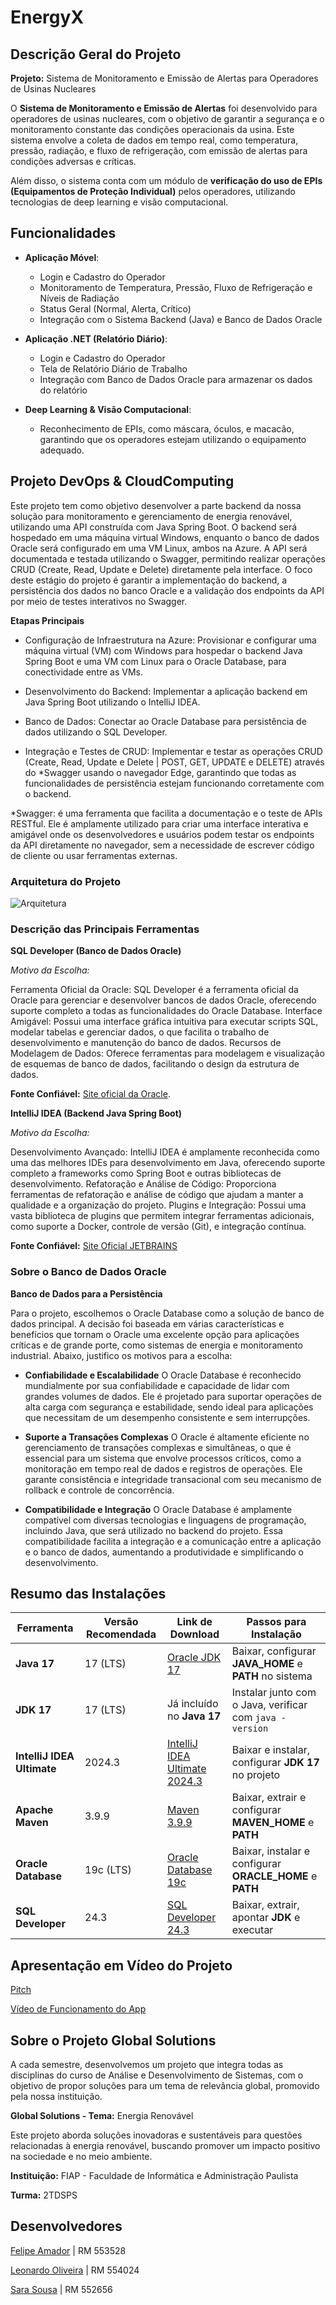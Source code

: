 
# EnergyX

## Descrição Geral do Projeto

**Projeto:** Sistema de Monitoramento e Emissão de Alertas para Operadores de Usinas Nucleares

O **Sistema de Monitoramento e Emissão de Alertas** foi desenvolvido para operadores de usinas nucleares, com o objetivo de garantir a segurança e o monitoramento constante das condições operacionais da usina. Este sistema envolve a coleta de dados em tempo real, como temperatura, pressão, radiação, e fluxo de refrigeração, com emissão de alertas para condições adversas e críticas. 

Além disso, o sistema conta com um módulo de **verificação do uso de EPIs (Equipamentos de Proteção Individual)** pelos operadores, utilizando tecnologias de deep learning e visão computacional.

## Funcionalidades

- **Aplicação Móvel**:
    - Login e Cadastro do Operador
    - Monitoramento de Temperatura, Pressão, Fluxo de Refrigeração e Níveis de Radiação
    - Status Geral (Normal, Alerta, Crítico)
    - Integração com o Sistema Backend (Java) e Banco de Dados Oracle

- **Aplicação .NET (Relatório Diário)**:
    - Login e Cadastro do Operador
    - Tela de Relatório Diário de Trabalho
    - Integração com Banco de Dados Oracle para armazenar os dados do relatório

- **Deep Learning & Visão Computacional**:
    - Reconhecimento de EPIs, como máscara, óculos, e macacão, garantindo que os operadores estejam utilizando o equipamento adequado.

## Projeto DevOps & CloudComputing
Este projeto tem como objetivo desenvolver a parte backend da nossa solução para monitoramento e gerenciamento de energia renovável, utilizando uma API construída com Java Spring Boot. O backend será hospedado em uma máquina virtual Windows, enquanto o banco de dados Oracle será configurado em uma VM Linux, ambos na Azure. A API será documentada e testada utilizando o Swagger, permitindo realizar operações CRUD (Create, Read, Update e Delete) diretamente pela interface. O foco deste estágio do projeto é garantir a implementação do backend, a persistência dos dados no banco Oracle e a validação dos endpoints da API por meio de testes interativos no Swagger.


**Etapas Principais**
 
- Configuração de Infraestrutura na Azure: Provisionar e configurar uma máquina virtual (VM) com Windows para hospedar o backend Java Spring Boot e uma VM com Linux para o Oracle Database, para conectividade entre as VMs.

- Desenvolvimento do Backend: Implementar a aplicação backend em Java Spring Boot utilizando o IntelliJ IDEA.

- Banco de Dados: Conectar ao Oracle Database para persistência de dados utilizando o SQL Developer.

- Integração e Testes de CRUD: Implementar e testar as operações CRUD (Create, Read, Update e Delete | POST, GET, UPDATE e DELETE) através do *Swagger usando o navegador Edge, garantindo que todas as funcionalidades de persistência estejam funcionando corretamente com o backend.

*Swagger: é uma ferramenta que facilita a documentação e o teste de APIs RESTful. Ele é amplamente utilizado para criar uma interface interativa e amigável onde os desenvolvedores e usuários podem testar os endpoints da API diretamente no navegador, sem a necessidade de escrever código de cliente ou usar ferramentas externas.

### Arquitetura do Projeto
![Arquitetura](images-readme/arquitetura.jpeg)

### Descrição das Principais Ferramentas

**SQL Developer (Banco de Dados Oracle)**

_Motivo da Escolha:_

Ferramenta Oficial da Oracle: SQL Developer é a ferramenta oficial da Oracle para gerenciar e desenvolver bancos de dados Oracle, oferecendo suporte completo a todas as funcionalidades do Oracle Database.
Interface Amigável: Possui uma interface gráfica intuitiva para executar scripts SQL, modelar tabelas e gerenciar dados, o que facilita o trabalho de desenvolvimento e manutenção do banco de dados.
Recursos de Modelagem de Dados: Oferece ferramentas para modelagem e visualização de esquemas de banco de dados, facilitando o design da estrutura de dados.

**Fonte Confiável:** [Site oficial da Oracle](https://www.oracle.com/br/database/sqldeveloper/technologies/what-is-sql-developer/#:~:text=O%20Oracle%20SQL%20Developer%2C%20uma,cliques%20e%20pressionamentos%20de%20tecla.).

**IntelliJ IDEA (Backend Java Spring Boot)**

_Motivo da Escolha:_

Desenvolvimento Avançado: IntelliJ IDEA é amplamente reconhecida como uma das melhores IDEs para desenvolvimento em Java, oferecendo suporte completo a frameworks como Spring Boot e outras bibliotecas de desenvolvimento.
Refatoração e Análise de Código: Proporciona ferramentas de refatoração e análise de código que ajudam a manter a qualidade e a organização do projeto.
Plugins e Integração: Possui uma vasta biblioteca de plugins que permitem integrar ferramentas adicionais, como suporte a Docker, controle de versão (Git), e integração contínua.

**Fonte Confiável:** [Site Oficial JETBRAINS](https://www.jetbrains.com/pt-br/idea/)

### Sobre o Banco de Dados Oracle

**Banco de Dados para a Persistência**

Para o projeto, escolhemos o Oracle Database como a solução de banco de dados principal. A decisão foi baseada em várias características e benefícios que tornam o Oracle uma excelente opção para aplicações críticas e de grande porte, como sistemas de energia e monitoramento industrial. Abaixo, justifico os motivos para a escolha:

- **Confiabilidade e Escalabilidade**
O Oracle Database é reconhecido mundialmente por sua confiabilidade e capacidade de lidar com grandes volumes de dados. Ele é projetado para suportar operações de alta carga com segurança e estabilidade, sendo ideal para aplicações que necessitam de um desempenho consistente e sem interrupções.

- **Suporte a Transações Complexas**
O Oracle é altamente eficiente no gerenciamento de transações complexas e simultâneas, o que é essencial para um sistema que envolve processos críticos, como a monitoração em tempo real de dados e registros de operações. Ele garante consistência e integridade transacional com seu mecanismo de rollback e controle de concorrência.

- **Compatibilidade e Integração**
O Oracle Database é amplamente compatível com diversas tecnologias e linguagens de programação, incluindo Java, que será utilizado no backend do projeto. Essa compatibilidade facilita a integração e a comunicação entre a aplicação e o banco de dados, aumentando a produtividade e simplificando o desenvolvimento.

## Resumo das Instalações
| Ferramenta          | Versão Recomendada | Link de Download                                          | Passos para Instalação                                     |
|---------------------|-------------------|-----------------------------------------------------------|------------------------------------------------------------|
| **Java 17**         | 17 (LTS)          | [Oracle JDK 17](https://www.oracle.com/java/technologies/javase-jdk17-downloads.html) | Baixar, configurar **JAVA_HOME** e **PATH** no sistema    |
| **JDK 17**          | 17 (LTS)          | Já incluído no **Java 17**                                | Instalar junto com o Java, verificar com `java -version`   |
| **IntelliJ IDEA Ultimate**   | 2024.3             | [IntelliJ IDEA Ultimate 2024.3](https://www.jetbrains.com/idea/download/) | Baixar e instalar, configurar **JDK 17** no projeto       |
| **Apache Maven**           | 3.9.9             | [Maven 3.9.9](https://maven.apache.org/download.cgi)      | Baixar, extrair e configurar **MAVEN_HOME** e **PATH**     |
| **Oracle Database**      | 19c (LTS)         | [Oracle Database 19c](https://www.oracle.com/database/technologies/) | Baixar, instalar e configurar **ORACLE_HOME** e **PATH**   |
| **SQL Developer**   | 24.3              | [SQL Developer 24.3](https://www.oracle.com/tools/downloads/sqldev-downloads.html) | Baixar, extrair, apontar **JDK** e executar                |


## Apresentação em Vídeo do Projeto

[Pitch](https://youtu.be/4Arsd4bjMcM)

[Vídeo de Funcionamento do App](https://www.youtube.com/watch?v=ikUDZuAsRPo)

## Sobre o Projeto Global Solutions
A cada semestre, desenvolvemos um projeto que integra todas as disciplinas do curso de Análise e Desenvolvimento de Sistemas, com o objetivo de propor soluções para um tema de relevância global, promovido pela nossa instituição.

**Global Solutions - Tema:** Energia Renovável

Este projeto aborda soluções inovadoras e sustentáveis para questões relacionadas à energia renovável, buscando promover um impacto positivo na sociedade e no meio ambiente.

**Instituição:** FIAP - Faculdade de Informática e Administração Paulista

**Turma:** 2TDSPS

## Desenvolvedores

[Felipe Amador](https://github.com/felipetosma) | RM 553528

[Leonardo Oliveira](https://github.com/leooli-321) | RM 554024

[Sara Sousa](https://github.com/sousa-sara) | RM 552656
